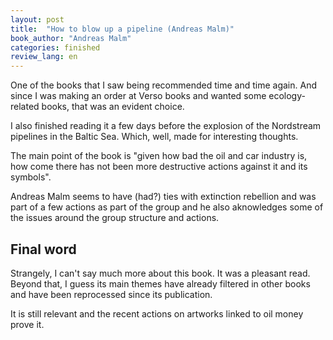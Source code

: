 ```yaml
---
layout: post
title:  "How to blow up a pipeline (Andreas Malm)"
book_author: "Andreas Malm"
categories: finished
review_lang: en
---
```


One of the books that I saw being recommended time and time again. And since I was making an order at Verso books and wanted some ecology-related books, that was an evident choice.

I also finished reading it a few days before the explosion of the Nordstream pipelines in the Baltic Sea. Which, well, made for interesting thoughts.

The main point of the book is "given how bad the oil and car industry is, how come there has not been more destructive actions against it and its symbols". 

Andreas Malm seems to have (had?) ties with extinction rebellion and was part of a few actions as part of the group and he also aknowledges some of the issues around the group structure and actions.

## Final word

Strangely, I can't say much more about this book. It was a pleasant read. Beyond that, I guess its main themes have already filtered in other books and have been reprocessed since its publication.

It is still relevant and the recent actions on artworks linked to oil money prove it.
